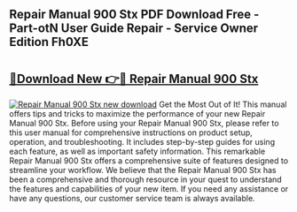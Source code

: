 ## Repair Manual 900 Stx PDF Download Free - Part-otN User Guide Repair - Service Owner Edition Fh0XE

# <h2><a href="http://bc70676.oget.top/?id=Repair+Manual+900+Stx">🔗Download New 👉🔴 Repair Manual 900 Stx</a></h2>

[![Repair Manual 900 Stx new download](https://i.imgur.com/5g1atiW.png)](http://bc70676.oget.top/?id=Repair+Manual+900+Stx)
Get the Most Out of It! This manual offers tips and tricks to maximize the performance of your new Repair Manual 900 Stx. Before using your Repair Manual 900 Stx, please refer to this user manual for comprehensive instructions on product setup, operation, and troubleshooting. It includes step-by-step guides for using each feature, as well as important safety information. This remarkable Repair Manual 900 Stx offers a comprehensive suite of features designed to streamline your workflow. We believe that the Repair Manual 900 Stx has been a comprehensive and thorough resource in your quest to understand the features and capabilities of your new item. If you need any assistance or have any questions, our customer service team is always available.
